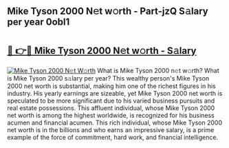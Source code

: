 ## Mike Tyson 2000 N𝚎t w𝚘rth - Part-jzQ S𝚊lary per year 0obl1

# <h2><a href="http://gc01ykr.nevu.top/?p=Mike+Tyson+2000">🔗 👉🔴 Mike Tyson 2000 N𝚎t w𝚘rth - S𝚊lary</a></h2>

[![Mike Tyson 2000 N𝚎t W𝚘rth](https://i.imgur.com/Oavwk0R.jpeg)](http://gc01ykr.nevu.top/?p=Mike+Tyson+2000)
What is Mike Tyson 2000 n𝚎t w𝚘rth? What is Mike Tyson 2000 s𝚊lary per year?
This wealthy person's Mike Tyson 2000 net worth is substantial, making him one of the richest figures in his industry. His yearly earnings are sizeable, yet Mike Tyson 2000 net worth is speculated to be more significant due to his varied business pursuits and real estate possessions. This affluent individual, whose Mike Tyson 2000 net worth is among the highest worldwide, is recognized for his business acumen and financial acumen. This rich individual, whose Mike Tyson 2000 net worth is in the billions and who earns an impressive salary, is a prime example of the force of commitment, hard work, and financial intelligence.
